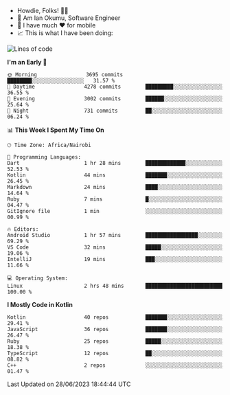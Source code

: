 
* Howdie, Folks! 👋🤓
* 🤪 Am Ian Okumu, Software Engineer
* 📱 I have much ❤️ for mobile
* 📈 This is what I have been doing:
  
<!-- <a href="https://otsembo.github.io/OtsemboPortfolio/" style="margin-right:.5%; margin-top=.5%;">
  <img align="center" src="https://github-readme-stats.vercel.app/api/top-langs/?username=otsembo&layout=compact" />
</a> -->

<!--START_SECTION:waka-->
![Lines of code](https://img.shields.io/badge/From%20Hello%20World%20I%27ve%20Written-8.7%20million%20lines%20of%20code-blue)

**I'm an Early 🐤** 

```text
🌞 Morning                3695 commits        ████████░░░░░░░░░░░░░░░░░   31.57 % 
🌆 Daytime                4278 commits        █████████░░░░░░░░░░░░░░░░   36.55 % 
🌃 Evening                3002 commits        ██████░░░░░░░░░░░░░░░░░░░   25.64 % 
🌙 Night                  731 commits         ██░░░░░░░░░░░░░░░░░░░░░░░   06.24 % 
```


📊 **This Week I Spent My Time On** 

```text
🕑︎ Time Zone: Africa/Nairobi

💬 Programming Languages: 
Dart                     1 hr 28 mins        █████████████░░░░░░░░░░░░   52.53 % 
Kotlin                   44 mins             ███████░░░░░░░░░░░░░░░░░░   26.45 % 
Markdown                 24 mins             ████░░░░░░░░░░░░░░░░░░░░░   14.64 % 
Ruby                     7 mins              █░░░░░░░░░░░░░░░░░░░░░░░░   04.47 % 
GitIgnore file           1 min               ░░░░░░░░░░░░░░░░░░░░░░░░░   00.99 % 

🔥 Editors: 
Android Studio           1 hr 57 mins        █████████████████░░░░░░░░   69.29 % 
VS Code                  32 mins             █████░░░░░░░░░░░░░░░░░░░░   19.06 % 
IntelliJ                 19 mins             ███░░░░░░░░░░░░░░░░░░░░░░   11.66 % 

💻 Operating System: 
Linux                    2 hrs 48 mins       █████████████████████████   100.00 % 
```

**I Mostly Code in Kotlin** 

```text
Kotlin                   40 repos            ███████░░░░░░░░░░░░░░░░░░   29.41 % 
JavaScript               36 repos            ███████░░░░░░░░░░░░░░░░░░   26.47 % 
Ruby                     25 repos            █████░░░░░░░░░░░░░░░░░░░░   18.38 % 
TypeScript               12 repos            ██░░░░░░░░░░░░░░░░░░░░░░░   08.82 % 
C++                      2 repos             ░░░░░░░░░░░░░░░░░░░░░░░░░   01.47 % 
```




 Last Updated on 28/06/2023 18:44:44 UTC
<!--END_SECTION:waka-->

<br />
<br />
<br />
<br />
<br />
  
  </div>
<!---
otsembo/otsembo is a ✨ special ✨ repository because its `README.md` (this file) appears on your GitHub profile.
You can click the Preview link to take a look at your changes.
--->
